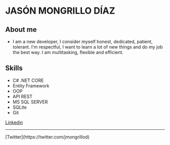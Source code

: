 # **JASÓN MONGRILLO DÍAZ**
## About me
- I am a new developer, I consider myself honest, dedicated, patient, tolerant.  I'm respectful, I want to learn a lot of new things and do my job the best way. I am multitasking, flexible and efficient.
## Skills
- C# .NET CORE
- Entity Framework
- OOP
- API REST
- MS SQL SERVER
- SQLite
- Git

[Linkedin](https://www.linkedin.com/in/jmongrillo/) 
<hr/>
[Twitter](https://twitter.com/jmongrillod)
